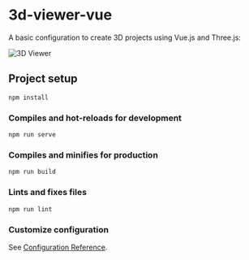 # 3d-viewer-vue

A basic configuration to create 3D projects using Vue.js and Three.js:

![3D Viewer](https://github.com/ncdev2015/3DViewerThreejs-Vue3/blob/master/src/assets/demo.png)

## Project setup

```
npm install
```

### Compiles and hot-reloads for development

```
npm run serve
```

### Compiles and minifies for production

```
npm run build
```

### Lints and fixes files

```
npm run lint
```

### Customize configuration

See [Configuration Reference](https://cli.vuejs.org/config/).
